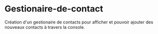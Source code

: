 # Gestionaire-de-contact
Création d'un gestionaire de contacts pour afficher et pouvoir ajouter des nouveaux contacts à travers la console.
